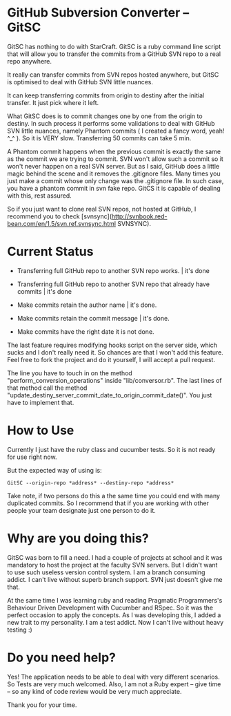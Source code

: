 GitHub Subversion Converter – GitSC
====================================   

GitSC has nothing to do with StarCraft. GitSC is a ruby command line script that will allow you to transfer the commits from a  GitHub SVN repo to a real repo anywhere.

It really can transfer commits from SVN repos hosted anywhere, but GitSC is optimised to deal with GitHub SVN little nuances. 

It can keep transferring commits from origin to destiny after the initial transfer. It just pick where it left.

What GitSC does is to commit changes one by one from the origin to destiny. In such process it performs some validations to deal with GitHub SVN little nuances, namely Phantom commits ( I created a fancy word, yeah! ^_^ ). So it is VERY slow. Transferring 50 commits can take 5 min. 

A Phantom commit happens when the previous commit is exactly the same as the commit we are trying to commit. SVN won't allow such a commit so it won't never happen on a real SVN server. But as I said, GitHub does a little magic behind the scene and it removes the .gitignore files. Many times you just make a commit whose only change was the .gitignore file. In such case, you have a phantom commit in svn fake repo. GitCS it is capable of dealing with this, rest assured.

So if you just want to clone real SVN repos, not hosted at GitHub, I recommend you to check [svnsync](http://svnbook.red-bean.com/en/1.5/svn.ref.svnsync.html SVNSYNC). 
 
Current Status
====================================

* Transferring full GitHub repo to another SVN repo works. | it's done
* Transferring full GitHub repo to another SVN repo that already have commits | it's done
* Make commits retain the author name | it's done.
* Make commits retain the commit message | it's done.  
                    

* Make commits have the right date it is not done. 

The last feature requires modifying hooks script on the server side, which sucks and I don't really need it. So chances are that I won't add this feature. Feel free to fork the project and do it yourself, I will accept a pull request. 

The line you have to touch in on the method "perform\_conversion\_operations" inside "lib/conversor.rb". The last lines of that method call the method "update\_destiny\_server\_commit\_date\_to\_origin\_commit\_date()". You just have to implement that.


How to Use
====================================
Currently I just have the ruby class and cucumber tests. So it is not ready for use right now.

But the expected way of using is:

	GitSC --origin-repo *address* --destiny-repo *address*  
	
Take note, if two persons do this a the same time you could end with many duplicated commits. So I recommend that if you are working with other people your team designate just one person to do it. 	

                                              

Why are you doing this?
====================================
GitSC was born to fill a need. I had a couple of projects at school and it was mandatory to host the project at the faculty SVN servers. But I didn't want to use such useless version control system. I am a branch consuming addict. I can't live without superb branch support. SVN just doesn't give me that. 

At the same time I was learning ruby and reading Pragmatic Programmers's Behaviour Driven Development with Cucumber and RSpec. So it was the perfect occasion to apply the concepts. As I was developing this, I added a new trait to my personality. I am a test addict. Now I can't live without heavy testing :)
                                                               
Do you need help?
===================================

Yes! The application needs to be able to deal with very different scenarios. So Tests are very much welcomed. Also, I am not a Ruby expert – give time – so any kind of code review would be very much appreciate.

Thank you for your time.
  




 